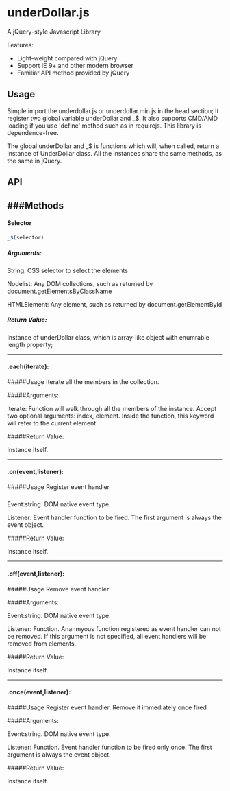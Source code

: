 # underDollar.js
A jQuery-style Javascript Library


Features:

 * Light-weight compared with jQuery
 * Support IE 9+ and other modern browser
 * Familiar API method provided by jQuery


## Usage
Simple import the underdollar.js or underdollar.min.js in the head section; It register two global variable underDollar and _$. It also supports CMD/AMD loading if you use 'define' method such as in requirejs. This library is dependence-free. 

The global underDollar and _$ is functions which will, when called, return a instance of UnderDollar class. All the instances share the same methods, as the same in jQuery. 


## API

###Methods
---
#### Selector
```javascript
_$(selector)
```
##### Arguments:

String: CSS selector to select the elements

Nodelist: Any DOM collections, such as returned by document.getElementsByClassName

HTMLElement: Any element, such as returned by document.getElementById

##### Return Value:

Instance of underDollar class, which is array-like object with enumrable length property;

---
#### .each(iterate):

#####Usage
Iterate all the members in the collection.

#####Arguments:

iterate:  Function will walk through all the members of the instance. Accept two optional arguments: index, element. Inside the function, this keyword will refer to the current element 

#####Return Value:

Instance itself. 

---

#### .on(event,listener):

#####Usage
Register event handler

#####

Event:string. DOM native event type.

Listener: Event handler function to be fired. The first argument is always the event object. 

#####Return Value:

Instance itself. 

---

#### .off(event,listener):

#####Usage
Remove event handler

#####Arguments:

Event:string. DOM native event type.

Listener: Function. Ananmyous function registered as event handler can not be removed. If this argument is not specified, all event handlers will be removed from elements.  

#####Return Value:

Instance itself. 

---

#### .once(event,listener):

#####Usage
Register event handler. Remove it immediately once fired

#####Arguments:

Event:string. DOM native event type.

Listener: Function. Event handler function to be fired only once. The first argument is always the event object. 

#####Return Value:

Instance itself. 
